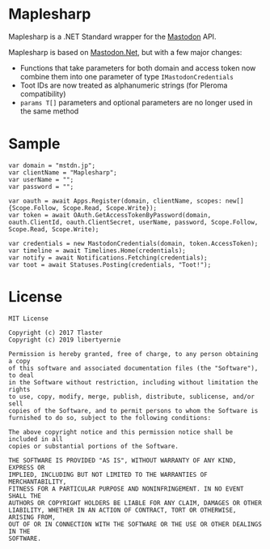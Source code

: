 # Maplesharp
Maplesharp is a .NET Standard wrapper for the [Mastodon](https://github.com/tootsuite/mastodon) API.

Maplesharp is based on [Mastodon.Net](https://github.com/Tlaster/Mastodon.Net), but with a few major changes:

* Functions that take parameters for both domain and access token now combine
  them into one parameter of type `IMastodonCredentials`
* Toot IDs are now treated as alphanumeric strings (for Pleroma compatibility)
* `params T[]` parameters and optional parameters are no longer used in the same method

# Sample

```
var domain = "mstdn.jp";
var clientName = "Maplesharp";
var userName = "";
var password = "";

var oauth = await Apps.Register(domain, clientName, scopes: new[] {Scope.Follow, Scope.Read, Scope.Write});
var token = await OAuth.GetAccessTokenByPassword(domain, oauth.ClientId, oauth.ClientSecret, userName, password, Scope.Follow, Scope.Read, Scope.Write);

var credentials = new MastodonCredentials(domain, token.AccessToken);
var timeline = await Timelines.Home(credentials);
var notify = await Notifications.Fetching(credentials);
var toot = await Statuses.Posting(credentials, "Toot!");
```

# License
```
MIT License

Copyright (c) 2017 Tlaster
Copyright (c) 2019 libertyernie

Permission is hereby granted, free of charge, to any person obtaining a copy
of this software and associated documentation files (the "Software"), to deal
in the Software without restriction, including without limitation the rights
to use, copy, modify, merge, publish, distribute, sublicense, and/or sell
copies of the Software, and to permit persons to whom the Software is
furnished to do so, subject to the following conditions:

The above copyright notice and this permission notice shall be included in all
copies or substantial portions of the Software.

THE SOFTWARE IS PROVIDED "AS IS", WITHOUT WARRANTY OF ANY KIND, EXPRESS OR
IMPLIED, INCLUDING BUT NOT LIMITED TO THE WARRANTIES OF MERCHANTABILITY,
FITNESS FOR A PARTICULAR PURPOSE AND NONINFRINGEMENT. IN NO EVENT SHALL THE
AUTHORS OR COPYRIGHT HOLDERS BE LIABLE FOR ANY CLAIM, DAMAGES OR OTHER
LIABILITY, WHETHER IN AN ACTION OF CONTRACT, TORT OR OTHERWISE, ARISING FROM,
OUT OF OR IN CONNECTION WITH THE SOFTWARE OR THE USE OR OTHER DEALINGS IN THE
SOFTWARE.
```
